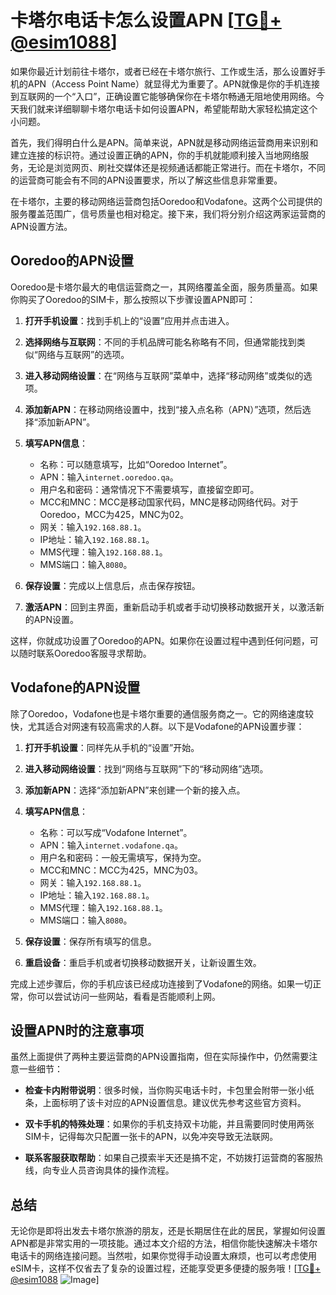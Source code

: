 # 卡塔尔电话卡怎么设置APN [[TG💪+ @esim1088](https://t.me/s/esim1088)]

如果你最近计划前往卡塔尔，或者已经在卡塔尔旅行、工作或生活，那么设置好手机的APN（Access Point Name）就显得尤为重要了。APN就像是你的手机连接到互联网的一个“入口”，正确设置它能够确保你在卡塔尔畅通无阻地使用网络。今天我们就来详细聊聊卡塔尔电话卡如何设置APN，希望能帮助大家轻松搞定这个小问题。

首先，我们得明白什么是APN。简单来说，APN就是移动网络运营商用来识别和建立连接的标识符。通过设置正确的APN，你的手机就能顺利接入当地网络服务，无论是浏览网页、刷社交媒体还是视频通话都能正常进行。而在卡塔尔，不同的运营商可能会有不同的APN设置要求，所以了解这些信息非常重要。

在卡塔尔，主要的移动网络运营商包括Ooredoo和Vodafone。这两个公司提供的服务覆盖范围广，信号质量也相对稳定。接下来，我们将分别介绍这两家运营商的APN设置方法。

## Ooredoo的APN设置

Ooredoo是卡塔尔最大的电信运营商之一，其网络覆盖全面，服务质量高。如果你购买了Ooredoo的SIM卡，那么按照以下步骤设置APN即可：

1. **打开手机设置**：找到手机上的“设置”应用并点击进入。
   
2. **选择网络与互联网**：不同的手机品牌可能名称略有不同，但通常能找到类似“网络与互联网”的选项。

3. **进入移动网络设置**：在“网络与互联网”菜单中，选择“移动网络”或类似的选项。

4. **添加新APN**：在移动网络设置中，找到“接入点名称（APN）”选项，然后选择“添加新APN”。

5. **填写APN信息**：
   - 名称：可以随意填写，比如“Ooredoo Internet”。
   - APN：输入`internet.ooredoo.qa`。
   - 用户名和密码：通常情况下不需要填写，直接留空即可。
   - MCC和MNC：MCC是移动国家代码，MNC是移动网络代码。对于Ooredoo，MCC为425，MNC为02。
   - 网关：输入`192.168.88.1`。
   - IP地址：输入`192.168.88.1`。
   - MMS代理：输入`192.168.88.1`。
   - MMS端口：输入`8080`。

6. **保存设置**：完成以上信息后，点击保存按钮。

7. **激活APN**：回到主界面，重新启动手机或者手动切换移动数据开关，以激活新的APN设置。

这样，你就成功设置了Ooredoo的APN。如果你在设置过程中遇到任何问题，可以随时联系Ooredoo客服寻求帮助。

## Vodafone的APN设置

除了Ooredoo，Vodafone也是卡塔尔重要的通信服务商之一。它的网络速度较快，尤其适合对网速有较高需求的人群。以下是Vodafone的APN设置步骤：

1. **打开手机设置**：同样先从手机的“设置”开始。

2. **进入移动网络设置**：找到“网络与互联网”下的“移动网络”选项。

3. **添加新APN**：选择“添加新APN”来创建一个新的接入点。

4. **填写APN信息**：
   - 名称：可以写成“Vodafone Internet”。
   - APN：输入`internet.vodafone.qa`。
   - 用户名和密码：一般无需填写，保持为空。
   - MCC和MNC：MCC为425，MNC为03。
   - 网关：输入`192.168.88.1`。
   - IP地址：输入`192.168.88.1`。
   - MMS代理：输入`192.168.88.1`。
   - MMS端口：输入`8080`。

5. **保存设置**：保存所有填写的信息。

6. **重启设备**：重启手机或者切换移动数据开关，让新设置生效。

完成上述步骤后，你的手机应该已经成功连接到了Vodafone的网络。如果一切正常，你可以尝试访问一些网站，看看是否能顺利上网。

## 设置APN时的注意事项

虽然上面提供了两种主要运营商的APN设置指南，但在实际操作中，仍然需要注意一些细节：

- **检查卡内附带说明**：很多时候，当你购买电话卡时，卡包里会附带一张小纸条，上面标明了该卡对应的APN设置信息。建议优先参考这些官方资料。
  
- **双卡手机的特殊处理**：如果你的手机支持双卡功能，并且需要同时使用两张SIM卡，记得每次只配置一张卡的APN，以免冲突导致无法联网。

- **联系客服获取帮助**：如果自己摸索半天还是搞不定，不妨拨打运营商的客服热线，向专业人员咨询具体的操作流程。

## 总结

无论你是即将出发去卡塔尔旅游的朋友，还是长期居住在此的居民，掌握如何设置APN都是非常实用的一项技能。通过本文介绍的方法，相信你能快速解决卡塔尔电话卡的网络连接问题。当然啦，如果你觉得手动设置太麻烦，也可以考虑使用eSIM卡，这样不仅省去了复杂的设置过程，还能享受更多便捷的服务哦！[[TG💪+ @esim1088](https://t.me/s/esim1088) ![Image](https://i.postimg.cc/4NQfJmqS/Snipaste-2025-05-13-00-14-12.png)]